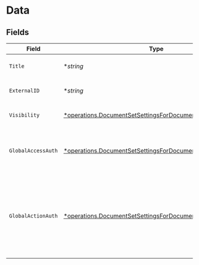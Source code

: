 # Data


## Fields

| Field                                                                                                                                   | Type                                                                                                                                    | Required                                                                                                                                | Description                                                                                                                             |
| --------------------------------------------------------------------------------------------------------------------------------------- | --------------------------------------------------------------------------------------------------------------------------------------- | --------------------------------------------------------------------------------------------------------------------------------------- | --------------------------------------------------------------------------------------------------------------------------------------- |
| `Title`                                                                                                                                 | **string*                                                                                                                               | :heavy_minus_sign:                                                                                                                      | The title of the document.                                                                                                              |
| `ExternalID`                                                                                                                            | **string*                                                                                                                               | :heavy_minus_sign:                                                                                                                      | The external ID of the document.                                                                                                        |
| `Visibility`                                                                                                                            | [*operations.DocumentSetSettingsForDocumentVisibility](../../models/operations/documentsetsettingsfordocumentvisibility.md)             | :heavy_minus_sign:                                                                                                                      | The visibility of the document.                                                                                                         |
| `GlobalAccessAuth`                                                                                                                      | [*operations.DocumentSetSettingsForDocumentGlobalAccessAuth](../../models/operations/documentsetsettingsfordocumentglobalaccessauth.md) | :heavy_minus_sign:                                                                                                                      | The type of authentication required for the recipient to access the document.                                                           |
| `GlobalActionAuth`                                                                                                                      | [*operations.DocumentSetSettingsForDocumentGlobalActionAuth](../../models/operations/documentsetsettingsfordocumentglobalactionauth.md) | :heavy_minus_sign:                                                                                                                      | The type of authentication required for the recipient to sign the document. This field is restricted to Enterprise plan users only.     |